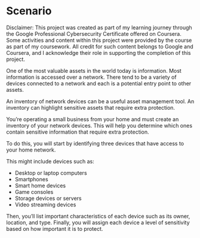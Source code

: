 # Scenario

Disclaimer: This project was created as part of my learning journey through the Google Professional Cybersecurity Certificate offered on Coursera. Some activities and content within this project were provided by the course as part of my coursework. All credit for such content belongs to Google and Coursera, and I acknowledge their role in supporting the completion of this project.

One of the most valuable assets in the world today is information. 
Most information is accessed over a network. There tend to be a variety of devices connected to a network and each is a potential entry point to other assets.

An inventory of network devices can be a useful asset management tool. An inventory can highlight sensitive assets that require extra protection.

You’re operating a small business from your home and must create an inventory of your network devices. 
This will help you determine which ones contain sensitive information that require extra protection.

To do this, you will start by identifying three devices that have access to your home network. 

This might include devices such as:
- Desktop or laptop computers
- Smartphones
- Smart home devices
- Game consoles
- Storage devices or servers
- Video streaming devices

Then, you’ll list important characteristics of each device such as its owner, location, and type. 
Finally, you will assign each device a level of sensitivity based on how important it is to protect.
